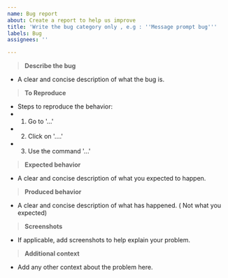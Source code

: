 ```yaml
---
name: Bug report
about: Create a report to help us improve
title: 'Write the bug category only , e.g : ''Message prompt bug'''
labels: Bug
assignees: ''

---
```


> **Describe the bug**
- A clear and concise description of what the bug is.

> **To Reproduce**
- Steps to reproduce the behavior:
- 1. Go to '...'
- 2. Click on '....'
- 3.  Use the command '...'

> **Expected behavior**
- A clear and concise description of what you expected to happen.

> **Produced behavior**
- A clear and concise description of what has happened. ( Not what you expected) 

> **Screenshots**
- If applicable, add screenshots to help explain your problem.

> **Additional context**
- Add any other context about the problem here.
